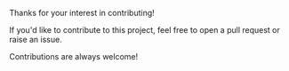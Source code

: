 Thanks for your interest in contributing!

If you'd like to contribute to this project, feel free to open a pull request or raise an issue. 

Contributions are always welcome!
